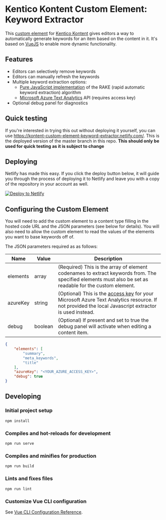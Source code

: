 # Kentico Kontent Custom Element: Keyword Extractor

This [custom element](https://docs.kontent.ai/tutorials/develop-apps/integrate/integrating-your-own-content-editing-features) for [Kentico Kontent](https://kontent.ai) gives editors a way to automatically generate keywords for an item based on the content in it. It's based on [VueJS](https://vuejs.org/) to enable more dynamic functionality.

## Features

- Editors can selectively remove keywords
- Editors can manually refresh the keywords
- Multiple keyword extraction options:
  - [Pure JavaScript implementation](https://github.com/sleepycat/rapid-automated-keyword-extraction) of the RAKE (rapid automatic keyword extraction) algorithm
  - [Microsoft Azure Text Analytics](https://azure.microsoft.com/en-us/services/cognitive-services/text-analytics/) API (requires access key)
- Optional debug panel for diagnostics

## Quick testing
If you're interested in trying this out without deploying it yourself, you can use <https://kontent-custom-element-keyword-extractor.netlify.com/>. This is the deployed version of the master branch in this repo. **This should only be used for quick testing as it is subject to change**

## Deploying

Netlify has made this easy. If you click the deploy button below, it will guide you through the process of deploying it to Netlify and leave you with a copy of the repository in your account as well.

[![Deploy to Netlify](https://www.netlify.com/img/deploy/button.svg)](https://app.netlify.com/start/deploy?repository=https://github.com/ChristopherJennings/kontent-custom-element-keyword-extractor)

## Configuring the Custom Element

You will need to add the custom element to a content type filling in the hosted code URL and the JSON parameters (see below for details). You will also need to allow the custom element to read the values of the elements you want to base keywords off of.

The JSON parameters required as as follows:

| Name | Value | Description |
| ---- | ----- | ----------- |
|elements|array| (Required) This is the array of element codenames to extract keywords from. The specified elements must also be set as readable for the custom element. |
|azureKey|string| (Optional) This is the [access key](https://docs.microsoft.com/en-us/azure/cognitive-services/cognitive-services-apis-create-account?tabs=multiservice%2Cwindows#get-the-keys-for-your-resource) for your Microsoft Azure Text Analytics resource. If not provided the local Javascript extractor is used instead. |
|debug|boolean| (Optional) If present and set to true the debug panel will activate when editing a content item. |

```json
{
    "elements": [
        "summary",
        "meta_keywords",
        "title"
    ],
    "azureKey": "<YOUR_AZURE_ACCESS_KEY>",
    "debug": true
}
```

## Developing

### Initial project setup

```console
npm install
```

### Compiles and hot-reloads for development

```console
npm run serve
```

### Compiles and minifies for production

```console
npm run build
```

### Lints and fixes files

```console
npm run lint
```

### Customize Vue CLI configuration

See [Vue CLI Configuration Reference](https://cli.vuejs.org/config/).
